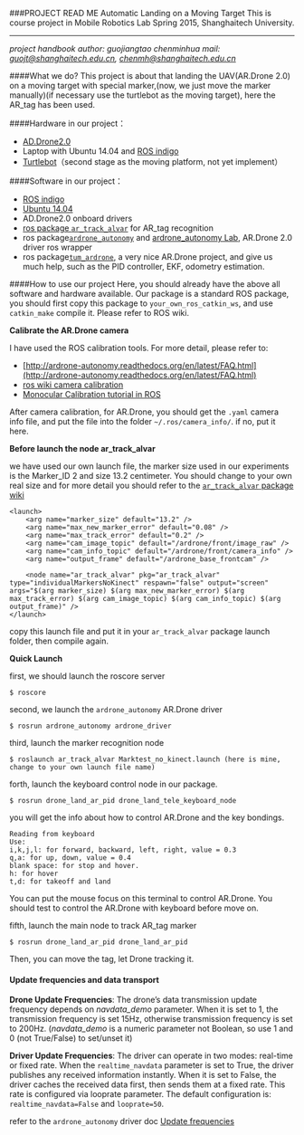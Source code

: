 ###PROJECT READ ME
Automatic Landing on a Moving Target
This is course project in Mobile Robotics Lab Spring 2015, Shanghaitech University.



---
*project handbook*
*author: guojiangtao chenminhua*
*mail: guojt@shanghaitech.edu.cn, chenmh@shanghaitech.edu.cn*

####What we do?
This project is about that landing the UAV(AR.Drone 2.0) on a moving target with special marker,(now, we just move the marker manually)(if necessary use the turtlebot as the moving target), here the AR_tag has been used.

####Hardware in our project：

-  [AD.Drone2.0](http://cdn.ardrone2.parrot.com/)
-  Laptop with Ubuntu 14.04 and [ROS indigo](http://www.ros.org/)
-  [Turtlebot](http://wiki.ros.org/Robots/TurtleBot)（second stage as the moving platform, not yet implement）

####Software in our project：
-  [ROS indigo](http://www.ros.org/)
-  [Ubuntu 14.04](http://www.ubuntu.com)
-  AD.Drone2.0 onboard drivers
-  [ros package `ar_track_alvar`](http://wiki.ros.org/ar_track_alvar) for AR_tag recognition
-  ros package[`ardrone_autonomy`](http://wiki.ros.org/ardrone_autonomy) and [ardrone_autonomy Lab](https://github.com/AutonomyLab/ardrone_autonomy/tree/autolab), AR.Drone 2.0 driver ros wrapper
-  ros package[`tum_ardrone`](http://wiki.ros.org/tum_ardrone), a very nice AR.Drone project, and give us much help, such as the PID controller, EKF, odometry estimation.

####How to use our project
Here, you should already have the above all software and hardware available.
Our package is a standard ROS package, you should first copy this package to `your_own_ros_catkin_ws`, and use `catkin_make` compile it. Please refer to ROS wiki.

**Calibrate the AR.Drone camera**

I have used the ROS calibration tools. For more detail, please refer to:

- [http://ardrone-autonomy.readthedocs.org/en/latest/FAQ.html](http://ardrone-autonomy.readthedocs.org/en/latest/FAQ.html)
- [ros wiki camera calibration](http://wiki.ros.org/camera_calibration)
- [Monocular Calibration tutorial in ROS](http://wiki.ros.org/camera_calibration/Tutorials/MonocularCalibration)

After camera calibration, for AR.Drone, you should get the `.yaml` camera info file, and put the file into the folder `~/.ros/camera_info/`. if no, put it here.

**Before launch the node ar_track_alvar**

we have used our own launch file, the marker size used in our experiments is the Marker_ID 2 and size 13.2 centimeter. You should change to your own real size and for more detail you should refer to the [`ar_track_alvar` package wiki](http://wiki.ros.org/ar_track_alvar)
	
    <launch>
        <arg name="marker_size" default="13.2" />
        <arg name="max_new_marker_error" default="0.08" />
        <arg name="max_track_error" default="0.2" />	
        <arg name="cam_image_topic" default="/ardrone/front/image_raw" />
        <arg name="cam_info_topic" default="/ardrone/front/camera_info" />	
        <arg name="output_frame" default="/ardrone_base_frontcam" />

        <node name="ar_track_alvar" pkg="ar_track_alvar" type="individualMarkersNoKinect" respawn="false" output="screen" args="$(arg marker_size) $(arg max_new_marker_error) $(arg max_track_error) $(arg cam_image_topic) $(arg cam_info_topic) $(arg output_frame)" />
    </launch>
copy this launch file and put it in your `ar_track_alvar` package launch folder, then compile again.


**Quick Launch**

first, we should launch the roscore server
	
    $ roscore
second, we launch the `ardrone_autonomy` AR.Drone driver

	$ rosrun ardrone_autonomy ardrone_driver
third, launch the marker recognition node

	$ roslaunch ar_track_alvar Marktest_no_kinect.launch (here is mine, change to your own launch file name)

forth, launch the keyboard control node in our package.

	$ rosrun drone_land_ar_pid drone_land_tele_keyboard_node 
you will get the info about how to control AR.Drone and the key bondings.

    Reading from keyboard
    Use:
    i,k,j,l: for forward, backward, left, right, value = 0.3
    q,a: for up, down, value = 0.4
    blank space: for stop and hover. 
    h: for hover
    t,d: for takeoff and land

You can put the mouse focus on this terminal to control AR.Drone. You should test to control the AR.Drone with keyboard before move on.

fifth, launch the main node to track AR_tag marker

	$ rosrun drone_land_ar_pid drone_land_ar_pid

Then, you can move the tag, let Drone tracking it.


#### Update frequencies and data transport

**Drone Update Frequencies**: The drone’s data transmission update frequency depends on *navdata_demo* parameter. When it is set to 1, the transmission frequency is set 15Hz, otherwise transmission frequency is set to 200Hz. (*navdata_demo* is a numeric parameter not Boolean, so use 1 and 0 (not True/False) to set/unset it)

**Driver Update Frequencies**: The driver can operate in two modes: real-time or fixed rate. When the `realtime_navdata` parameter is set to True, the driver publishes any received information instantly. When it is set to False, the driver caches the received data first, then sends them at a fixed rate. This rate is configured via looprate parameter. The default configuration is: `realtime_navdata=False` and `looprate=50`.

refer to the `ardrone_autonomy` driver doc [Update frequencies](http://ardrone-autonomy.readthedocs.org/en/latest/reading.html)




